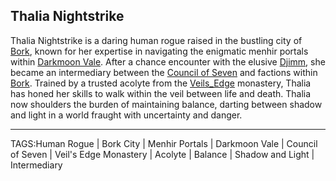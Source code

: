 ## Thalia Nightstrike

Thalia Nightstrike is a daring human rogue raised in the bustling city of [Bork](../Places/Bork.md), known for her expertise in navigating the enigmatic menhir portals within [Darkmoon Vale](../Places/Darkmoon_Vale.md). After a chance encounter with the elusive [Djimm](Djimm.md), she became an intermediary between the [Council of Seven](../Lore/Council%20of%20Seven.md) and factions within [Bork](../Places/Bork.md). Trained by a trusted acolyte from the [Veils_Edge](../Places/Veils_Edge.md) monastery, Thalia has honed her skills to walk within the veil between life and death. Thalia now shoulders the burden of maintaining balance, darting between shadow and light in a world fraught with uncertainty and danger.



---

TAGS:Human Rogue | Bork City | Menhir Portals | Darkmoon Vale | Council of Seven | Veil's Edge Monastery | Acolyte | Balance | Shadow and Light | Intermediary
